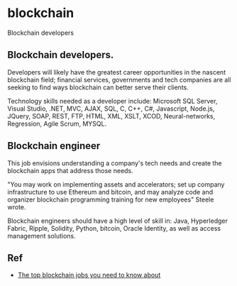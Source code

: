 # blockchain
Blockchain developers

## Blockchain developers.
Developers will likely have the greatest career opportunities in the nascent blockchain field; financial services, governments and tech companies are all seeking to find ways  blockchain can better serve their clients.

Technology skills needed as a developer include: Microsoft SQL Server, Visual Studio, .NET, MVC, AJAX, SQL, C, C++, C#, Javascript, Node.js, JQuery, SOAP, REST, FTP, HTML, XML, XSLT, XCOD, Neural-networks, Regression, Agile Scrum, MYSQL.

## Blockchain engineer
This job envisions understanding a company's tech needs and create the blockchain apps that address those needs.

"You may work on implementing assets and accelerators; set up company infrastructure to use Ethereum and bitcoin, and may analyze code and organizer blockchain programming training for new employees" Steele wrote.

Blockchain engineers should have a high level of skill in: Java, Hyperledger Fabric, Ripple, Solidity, Python, bitcoin, Oracle Identity, as well as access management solutions.

## Ref
- [The top blockchain jobs you need to know about](https://www.computerworld.com/article/3277617/blockchain/the-top-blockchain-jobs-you-need-to-know-about.html)
